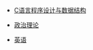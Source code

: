 + [C语言程序设计与数据结构](https://waite0603.github.io/GD_Junior_To_Undergraduate/#/computer/p0)

+ [政治理论](https://waite0603.github.io/GD_Junior_To_Undergraduate/#/political/p)

+ [英语](https://waite0603.github.io/GD_Junior_To_Undergraduate/#/eng/p0)